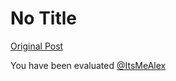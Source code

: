 # No Title

[Original Post](https://discourse.onlinedegree.iitm.ac.in/t/169029/383)

<p>You have been evaluated <a class="mention" href="/u/itsmealex">@ItsMeAlex</a></p>